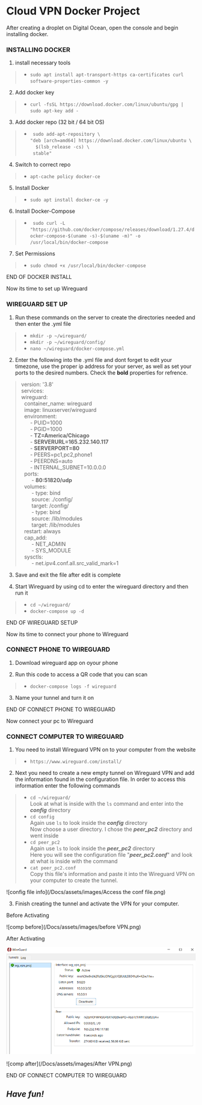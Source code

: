 # **Cloud VPN Docker Project**
After creating a droplet on Digital Ocean, open the console and begin installing docker.

### **INSTALLING DOCKER**
1) install necessary tools <br>
>-    `sudo apt install apt-transport-https ca-certificates curl software-properties-common -y` <br>

2) Add docker key <br>
>-    `curl -fsSL https://download.docker.com/linux/ubuntu/gpg | sudo apt-key add -` <br>

3) Add docker repo (32 bit / 64 bit OS) <br>
>-   ` sudo add-apt-repository \` <br> `"deb [arch=amd64] https://download.docker.com/linux/ubuntu \` <br> `  $(lsb_release -cs) \` <br> ` stable"` <br>

4) Switch to correct repo <br>
>-   `apt-cache policy docker-ce` <br>

5) Install Docker <br>
>-   `sudo apt install docker-ce -y` <br>

6) Install Docker-Compose <br>
>-   ` sudo curl -L "https://github.com/docker/compose/releases/download/1.27.4/docker-compose-$(uname -s)-$(uname -m)" -o /usr/local/bin/docker-compose` <br>

7) Set Permissions <br>
>-   `sudo chmod +x /usr/local/bin/docker-compose` <br>

END OF DOCKER INSTALL
 
 
Now its time to set up Wireguard

### **WIREGUARD SET UP**
1) Run these commands on the server to create the directories needed and then enter the .yml file 
>-    `mkdir -p ~/wireguard/`
>-    `mkdir -p ~/wireguard/config/`
>-    `nano ~/wireguard/docker-compose.yml`<br>

2) Enter the following into the .yml file and dont forget to edit your timezone, use the proper ip address for your server, as well as set your ports to the desired numbers. Check the **bold** properties for refrence.
  >    version: '3.8' <br>
  >    services: <br>
  >    wireguard: <br>
  >    &nbsp;&nbsp;container_name: wireguard <br>
  >    &nbsp;&nbsp;image: linuxserver/wireguard <br>
  >    &nbsp;&nbsp;environment: <br>
  >    &nbsp;&nbsp;&nbsp;&nbsp;&nbsp;&nbsp;- PUID=1000 <br>
  >    &nbsp;&nbsp;&nbsp;&nbsp;&nbsp;&nbsp;- PGID=1000 <br>
  >    &nbsp;&nbsp;&nbsp;&nbsp;&nbsp;&nbsp;- **TZ=America/Chicago** <br>
  >    &nbsp;&nbsp;&nbsp;&nbsp;&nbsp;&nbsp;- **SERVERURL=165.232.140.117** <br>
  >    &nbsp;&nbsp;&nbsp;&nbsp;&nbsp;&nbsp;- **SERVERPORT=80** <br>
  >    &nbsp;&nbsp;&nbsp;&nbsp;&nbsp;&nbsp;- PEERS=pc1,pc2,phone1 <br>
  >    &nbsp;&nbsp;&nbsp;&nbsp;&nbsp;&nbsp;- PEERDNS=auto <br>
  >    &nbsp;&nbsp;&nbsp;&nbsp;&nbsp;&nbsp;- INTERNAL_SUBNET=10.0.0.0 <br>
  >    &nbsp;&nbsp;ports: <br>
  >    &nbsp;&nbsp;&nbsp;&nbsp;&nbsp;&nbsp; - **80:51820/udp** <br>
  >    &nbsp;&nbsp;volumes: <br>
  >    &nbsp;&nbsp;&nbsp;&nbsp;&nbsp;&nbsp; - type: bind <br>
  >    &nbsp;&nbsp;&nbsp;&nbsp;&nbsp;&nbsp; source: ./config/ <br>
  >    &nbsp;&nbsp;&nbsp;&nbsp;&nbsp;&nbsp; target: /config/ <br>
  >    &nbsp;&nbsp;&nbsp;&nbsp;&nbsp;&nbsp; - type: bind <br>
  >    &nbsp;&nbsp;&nbsp;&nbsp;&nbsp;&nbsp; source: /lib/modules <br>
  >    &nbsp;&nbsp;&nbsp;&nbsp;&nbsp;&nbsp; target: /lib/modules <br>
  >    &nbsp;&nbsp;restart: always <br>
  >    &nbsp;&nbsp;cap_add: <br>
  >    &nbsp;&nbsp;&nbsp;&nbsp;&nbsp;&nbsp; - NET_ADMIN <br>
  >    &nbsp;&nbsp;&nbsp;&nbsp;&nbsp;&nbsp; - SYS_MODULE <br>
  >    &nbsp;&nbsp;sysctls: <br>
  >    &nbsp;&nbsp;&nbsp;&nbsp;&nbsp;&nbsp; - net.ipv4.conf.all.src_valid_mark=1 <br>
 
 3) Save and exit the file after edit is complete <br>
 
 4) Start Wireguard by using cd to enter the wireguard directory and then run it <br>
 >-   `cd ~/wireguard/`
 >-   `docker-compose up -d` <br>
 
END OF WIREGUARD SETUP

Now its time to connect your phone to Wireguard

### **CONNECT PHONE TO WIREGUARD**
1) Download wireguard app on oyour phone <br>

2) Run this code to access a QR code that you can scan <br>
>- `docker-compose logs -f wireguard` <br>
      
3) Name your tunnel and turn it on 

END OF CONNECT PHONE TO WIREGUARD

Now connect your pc to Wireguard

### **CONNECT COMPUTER TO WIREGUARD**
1) You need to install Wireguard VPN on to your computer from the website <br>
>- `https://www.wireguard.com/install/` <br>


2) Next you need to create a new empty tunnel on Wireguard VPN and add the information found in the configuration file. In order to access this information enter the following commands
>- `cd ~/wireguard/` <br>
> Look at what is inside with the `ls` command and enter into the ***config*** directory <br>
>- `cd config` <br>
> Again use `ls` to look inside the ***config*** directory <br>
> Now choose a user directory. I chose the ***peer_pc2*** directory and went inside <br>
>- `cd peer_pc2` <br> 
> Again use `ls` to look inside the ***peer_pc2*** directory <br>
> Here you will see the configuration file "***peer_pc2.conf***" and look at what is inside with the command <br>
>- `cat peer_pc2.conf` <br> 
> Copy this file's information and paste it into the Wireguard VPN on your computer to create the tunnel. <br>


![config file info](/Docs/assets/images/Access the conf file.png)


3) Finish creating the tunnel and activate the VPN for your computer.

Before Activating

![comp before](/Docs/assets/images/before VPN.png)

After Activating

![computer Proof](/Docs/assets/images/computerVPNproof.png)

![comp after](/Docs/assets/images/After VPN.png)

END OF CONNECT COMPUTER TO WIREGUARD

## ***Have fun!***
